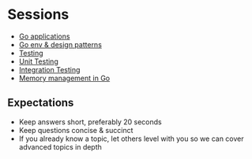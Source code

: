 # Sessions

- [Go applications](./sessions/1.md)
- [Go env & design patterns](./sessions/2.md)
- [Testing](./sessions/3.md)
- [Unit Testing](./sessions/4.md)
- [Integration Testing](./sessions/5.md)
- [Memory management in Go](./sessions/6.md)

## Expectations

- Keep answers short, preferably 20 seconds
- Keep questions concise & succinct
- If you already know a topic, let others level with you so we can cover advanced topics in depth
